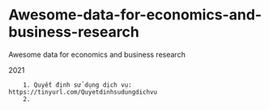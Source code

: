 # Awesome-data-for-economics-and-business-research
Awesome data for economics and business research

2021

        1. Quyết định sử dụng dịch vụ: https://tinyurl.com/Quyetdinhsudungdichvu
        2. 
